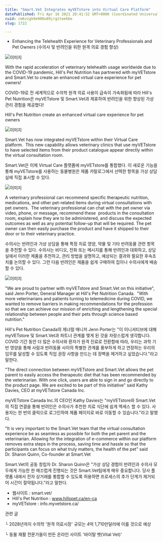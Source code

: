 ```yaml
---
title: "Smart.Vet Integrates myVETstore into Virtual Care Platform"
datePublished: Fri Apr 16 2021 20:41:52 GMT+0000 (Coordinated Universal Time)
cuid: cm6zzgk9e000u09jrg1teekbe
slug: 1722

---
```



- Enhancing the Telehealth Experience for Veterinary Professionals and Pet Owners (수의사 및 반려인을 위한 원격 의료 경험 향상)

![이미지](https://cdn.hashnode.com/res/hashnode/image/upload/v1739248172361/54ba259d-1301-48ec-b5b0-d7465e17ca7e.jpeg)

With the rapid acceleration of veterinary telehealth usage worldwide due to the COVID-19 pandemic, Hill's Pet Nutrition has partnered with myVETstore and Smart.Vet to create an enhanced virtual care experience for pet owners!

COVID-19로 전 세계적으로 수의학 원격 의료 사용이 급속히 가속화됨에 따라 Hill's Pet Nutrition은 myVETstore 및 Smart.Vet과 제휴하여 반려인을 위한 향상된 가상 관리 경험을 제공했다!

Hill's Pet Nutrition create an enhanced virtual care experience for pet owners

![이미지](https://cdn.hashnode.com/res/hashnode/image/upload/v1739248174068/9f1b2c7a-8ff5-4a99-b558-95f69ecf233d.jpeg)

Smart.Vet has now integrated myVETstore within their Virtual Care platform.  This new capability allows veterinary clinics that use myVETstore to have selected items from their product catalogue appear directly within the virtual consultation room.

Smart.Vet은 이제 Virtual Care 플랫폼에 myVETstore를 통합했다. 이 새로운 기능을 통해 myVETstore를 사용하는 동물병원은 제품 카탈로그에서 선택한 항목을 가상 상담실에 직접 표시할 수 있다.

![이미지](https://cdn.hashnode.com/res/hashnode/image/upload/v1739248176219/a70e7a37-c49d-48fe-bcb7-59d3b59e9df9.jpeg)

A veterinary professional can recommend specific therapeutic nutrition, medications, and other pet-related items during virtual consultations with pet owners.  The veterinary professional can chat with the pet owner via video, phone, or message, recommend these  products in the consultation room, explain how they are to be administered, and discuss the expected outcomes as well as any potential follow-up that will be required. The pet owner can then easily purchase the product and have it shipped to their door or to their veterinary practice.

수의사는 반려인과 가상 상담을 통해 특정 치료 영양, 약물 및 기타 반려동물 관련 항목을 추천할 수 있다. 수의사는 비디오, 전화 또는 메시지를 통해 반려인과 대화하고, 상담실에서 이러한 제품을 추천하고, 관리 방법을 설명하고, 예상되는 결과와 필요한 후속조치를 논의할 수 있다. 그런 다음 반려인은 제품을 쉽게 구매하여 집이나 수의사에게 배송할 수 있다.

![이미지](https://cdn.hashnode.com/res/hashnode/image/upload/v1739248178382/174e1bc0-5726-4e41-b9db-548a150f0e85.jpeg)

"We are proud to partner with myVETstore and Smart.Vet on this initiative", said Jenn Porter, General Manager at Hill's Pet Nutrition Canada.  "With more veterinarians and patients turning to telemedicine during COVID, we wanted to remove barriers in making recommendations for the profession so that we can achieve our mission of enriching and lengthening the special relationship between people and their pets through science based nutrition."

Hill's Pet Nutrition Canada의 제너럴 매니저 Jenn Porter는 "이 이니셔티브에 대해 myVETstore 및 Smart.Vet과 파트너 관계를 맺게 된 것을 자랑스럽게 생각합니다. COVID 기간 동안 더 많은 수의사와 환자가 원격 진료로 전환함에 따라, 우리는 과학 기반 영양을 통해 사람과 반려동물 사이의 특별한 관계를 풍부하게 하고 연장하는 우리의 임무를 달성할 수 있도록 직업 권장 사항을 만드는 데 장벽을 제거하고 싶었습니다."라고 말한다.

"The direct connection between myVETstore and Smart.Vet allows the pet parent to easily access the therapeutic diet that has been recommended by the veterinarian. With one click, users are able to sign in and go directly to the product page. We are excited to be part of this initiative" said Kathy Davies, CEO at myVETstore Canada Inc.

myVETstore Canada Inc.의 CEO인 Kathy Davies는 "myVETstore와 Smart.Vet의 직접 연결을 통해 반려인은 수의사가 추천한 치료 식단에 쉽게 액세스 할 수 있다. 사용자는 한 번의 클릭으로 로그인하여 제품 페이지로 바로 이동할 수 있습니다."라고 말했다.

"It is very important to the Smart.Vet team that the virtual consultation experience be as seamless as possible for both the pet parent and the veterinarian. Allowing for the integration of e-commerce within our platform removes extra steps in the process, saving time and hassle so that the participants can focus on what truly matters, the health of the pet" said Dr. Sharon Quinn, Co-founder at Smart.Vet

Smart.Vet의 공동 창립자 Dr. Sharon Quinn은 "가상 상담 경험이 ​​반려인과 수의사 모두에게 가능한 한 매끄럽게 진행되는 것은 Smart.Vet팀에게 매우 중요합니다. 당사 플랫폼 내에서 전자 상거래를 통합할 수 있도록 허용하면 프로세스의 추가 단계가 제거되어 시간이 절약됩니다."라고 말한다.

- 웹사이트 : smart.vet/
- Hill's Pet Nutrition : www.hillspet.ca/en-ca
- myVETstore : info.myvetstore.ca/

관련 글

└ 2028년까지 수의학 '원격 의료시장' 규모는 4억 1,710만달러에 이를 것으로 예상

└ 동물 재활 전문가들이 만든 온라인 사이트 '바이탈 벳(Vital Vet)'